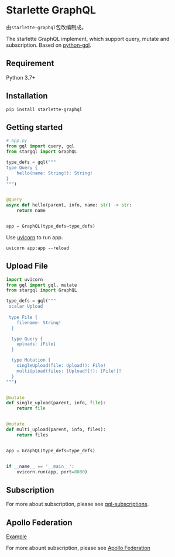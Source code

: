 # Starlette GraphQL

由`starlette-graphql`包改编制成。

The starlette GraphQL implement, which  support query, mutate and subscription. Based on [python-gql](https://github.com/syfun/python-gql).

## Requirement

Python 3.7+

## Installation

`pip install starlette-graphql`


## Getting started

```python
# app.py
from gql import query, gql
from stargql import GraphQL

type_defs = gql("""
type Query {
    hello(name: String!): String!
}
""")


@query
async def hello(parent, info, name: str) -> str:
    return name


app = GraphQL(type_defs=type_defs)
```

Use [uvicorn](https://www.uvicorn.org) to run app.

`uvicorn app:app --reload`

## Upload File

```python
import uvicorn
from gql import gql, mutate
from stargql import GraphQL

type_defs = gql("""
 scalar Upload
 
 type File {
    filename: String!
  }

  type Query {
    uploads: [File]
  }

  type Mutation {
    singleUpload(file: Upload!): File!
    multiUpload(files: [Upload!]!): [File!]!
  }
""")


@mutate
def single_upload(parent, info, file):
    return file


@mutate
def multi_upload(parent, info, files):
    return files


app = GraphQL(type_defs=type_defs)


if __name__ == '__main__':
    uvicorn.run(app, port=8080)

```

## Subscription

For more about subscription, please see [gql-subscriptions](https://github.com/syfun/starlette-graphql).

## Apollo Federation

[Example](https://github.com/syfun/starlette-graphql/tree/master/examples/federation)

For more abount subscription, please see [Apollo Federation](https://www.apollographql.com/docs/apollo-server/federation/introduction/)
